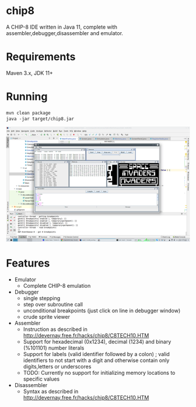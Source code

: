 # chip8

A CHIP-8 IDE written in Java 11, complete with assembler,debugger,disassembler and emulator.

# Requirements

Maven 3.x, JDK 11+

# Running

    mvn clean package
    java -jar target/chip8.jar

![Screenshot](https://raw.githubusercontent.com/toby1984/chip8/master/screenshot.png)

# Features

- Emulator
  - Complete CHIP-8 emulation
- Debugger
  - single stepping
  - step over subroutine call
  - unconditional breakpoints (just click on line in debugger window)
  - crude sprite viewer
- Assembler
  - Instruction as described in http://devernay.free.fr/hacks/chip8/C8TECH10.HTM
  - Support for hexadecimal (0x1234), decimal (1234) and binary (%101101) number literals
  - Support for labels (valid identifier followed by a colon) ; valid identifiers
    to not start with a digit and otherwise contain only digits,letters or underscores
  - TODO: Currently no support for initializing memory locations to specific values
- Disassembler
  - Syntax as described in http://devernay.free.fr/hacks/chip8/C8TECH10.HTM

